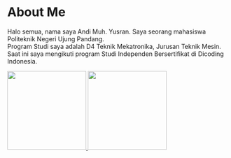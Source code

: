 # About Me

Halo semua, nama saya Andi Muh. Yusran. Saya seorang mahasiswa Politeknik Negeri Ujung Pandang. <br>
Program Studi saya adalah D4 Teknik Mekatronika, Jurusan Teknik Mesin. <br>
Saat ini saya mengikuti program Studi Independen Bersertifikat di Dicoding Indonesia.

<p align="left">
<a href="https://github.com/gilangadhan">
  <img height="180em" src="https://github-readme-stats-eight-theta.vercel.app/api?username=amuhyu&show_icons=true&theme=algolia&include_all_commits=true&count_private=true"/>
  <img height="180em" src="https://github-readme-stats-eight-theta.vercel.app/api/top-langs/?username=amuhyu&layout=compact&langs_count=8&theme=algolia"/>
</a>
</p>
